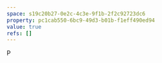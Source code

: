 ```yaml
---
space: s19c20b27-0e2c-4c3e-9f1b-2f2c92723dc6
property: pc1cab550-6bc9-49d3-b01b-f1eff490ed94
value: true
refs: []
---
```

P
